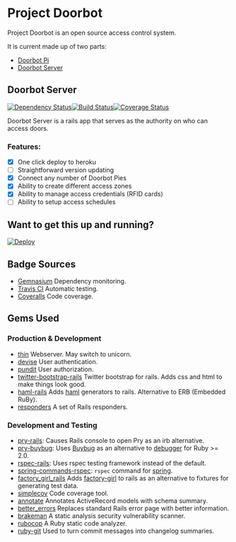 # Project Doorbot
Project Doorbot is an open source access control system.

It is current made up of two parts:

- [Doorbot Pi](https://github.com/jweakley/doorbot-pi)
- [Doorbot Server](https://github.com/jweakley/doorbot-server)

## Doorbot Server

[![Dependency Status](https://gemnasium.com/jweakley/doorbot-server.svg)](https://gemnasium.com/jweakley/doorbot-server)[![Build Status](https://travis-ci.org/jweakley/doorbot-server.svg?branch=master)](https://travis-ci.org/jweakley/doorbot-server)[![Coverage Status](https://coveralls.io/repos/jweakley/doorbot-server/badge.png)](https://coveralls.io/r/jweakley/doorbot-server)

Doorbot Server is a rails app that serves as the authority on who can access doors.

### Features:
- [x] One click deploy to heroku
- [ ] Straightforward version updating
- [x] Connect any number of Doorbot Pies
- [x] Ability to create different access zones
- [x] Ability to manage access credentials (RFID cards)
- [ ] Ability to setup access schedules

## Want to get this up and running?
[![Deploy](https://www.herokucdn.com/deploy/button.png)](https://heroku.com/deploy)

## Badge Sources
- [Gemnasium](https://gemnasium.com/) Dependency monitoring.
- [Travis CI](https://travis-ci.com/) Automatic testing.
- [Coveralls](https://coveralls.io/) Code coverage.

## Gems Used
### Production & Development
- [thin](https://github.com/macournoyer/thin/) Webserver. May switch to unicorn.
- [devise](https://github.com/plataformatec/devise) User authentication.
- [pundit](https://github.com/elabs/pundit) User authorization.
- [twitter-bootstrap-rails](https://github.com/seyhunak/twitter-bootstrap-rails) Twitter bootstrap for rails. Adds css and html to make things look good.
- [haml-rails](https://github.com/indirect/haml-rails) Adds [haml](https://github.com/haml/haml) generators to rails. Alternative to ERB (Embedded RuBy).
- [responders](https://github.com/plataformatec/responders) A set of Rails responders.

### Development and Testing
- [pry-rails](https://github.com/rweng/pry-rails): Causes Rails console to open Pry as an irb alternative.
- [pry-buybug](https://github.com/deivid-rodriguez/pry-byebug): Uses [Buybug](https://github.com/deivid-rodriguez/byebug) as an alternative to [debugger](https://github.com/cldwalker/debugger) for Ruby >= 2.0.
- [rspec-rails](https://github.com/rspec/rspec-rails): Uses rspec testing framework instead of the default.
- [spring-commands-rspec](https://github.com/jonleighton/spring-commands-rspec): `rspec` command for [spring](https://github.com/rails/spring).
- [factory\_girl\_rails](https://github.com/thoughtbot/factory_girl_rails) Adds [factory-girl](https://github.com/thoughtbot/factory_girl) to rails as an alternative to fixtures for generating test data.
- [simplecov](https://github.com/colszowka/simplecov) Code coverage tool.
- [annotate](https://github.com/ctran/annotate_models) Annotates ActiveRecord models with schema summary.
- [better_errors](https://github.com/charliesome/better_errors) Replaces standard Rails error page with better information.
- [brakeman](https://github.com/presidentbeef/brakeman) A static analysis security vulnerability scanner.
- [rubocop](https://github.com/bbatsov/rubocop) A Ruby static code analyzer.
- [ruby-git](https://github.com/schacon/ruby-git) Used to turn commit messages into changelog summaries.
